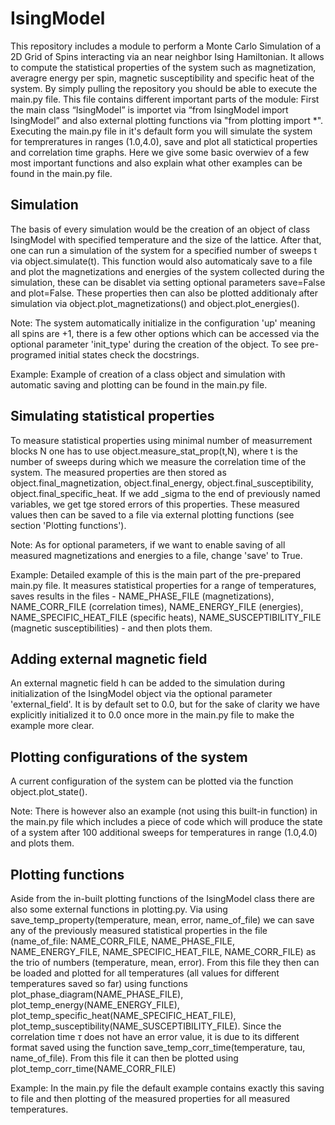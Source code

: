 # IsingModel
This repository includes a module to perform a Monte Carlo Simulation of a 2D Grid of Spins interacting via an near neighbor Ising Hamiltonian. 
It allows to compute the statistical properties of the system such as magnetization, averagre energy per spin, magnetic susceptibility and 
specific heat of the system. 
By simply pulling the repository you should be able to execute the main.py file. This file contains different important parts of the
module: First the main class “IsingModel” is importet via “from IsingModel import IsingModel” and also external plotting functions via 
"from plotting import *". 
Executing the main.py file in it's default form you will simulate the system for tempreratures in ranges (1.0,4.0), save and plot all
statictical properties and correlation time graphs. Here we give some basic overwiev of a few most important functions and also explain
what other examples can be found in the main.py file.

## Simulation
The basis of every simulation would be the creation of an object of class IsingModel with specified temperature and the size of the lattice. 
After that, one can run a simulation of the system for a specified number of sweeps t via object.simulate(t). This function would also automaticaly
save to a file and plot the magnetizations and energies of the system collected during the simulation, these can be disablet via setting optional 
parameters save=False and plot=False. These properties then can also be plotted additionaly after simulation via object.plot_magnetizations() and 
object.plot_energies().

Note: The system automatically initialize in the configuration 'up' meaning all spins are +1, there is a few other options which can be accessed via 
the optional parameter 'init_type' during the creation of the object. To see pre-programed initial states check the docstrings.

Example: Example of creation of a class object and simulation with automatic saving and plotting can be found in the main.py file.

## Simulating statistical properties
To measure statistical properties using minimal number of measurrement blocks N one has to use object.measure_stat_prop(t,N), where t is the number of 
sweeps during which we measure the correlation time of the system. The measured properties are then stored as object.final_magnetization, object.final_energy,
object.final_susceptibility, object.final_specific_heat. If we add _sigma to the end of previously named variables, we get tge stored errors of this properties.
These measured values then can be saved to a file via external plotting functions (see section 'Plotting functions'). 

Note: As for optional parameters, if we want to enable saving of all measured magnetizations and energies to a file, change 'save' to True.

Example: Detailed example of this is the main part of the pre-prepared main.py file. It measures statistical properties for a range of temperatures, 
saves results in the files - NAME_PHASE_FILE (magnetizations), NAME_CORR_FILE (correlation times), NAME_ENERGY_FILE (energies), NAME_SPECIFIC_HEAT_FILE (specific heats),
NAME_SUSCEPTIBILITY_FILE (magnetic susceptibilities) - and then plots them.

## Adding external magnetic field
An external magnetic field h can be added to the simulation during initialization of the IsingModel object via the optional parameter 'external_field'. 
It is by default set to 0.0, but for the sake of clarity we have explicitly initialized it to 0.0 once more in the main.py file to make the example more clear.

## Plotting configurations of the system
A current configuration of the system can be plotted via the function object.plot_state(). 

Note: There is however also an example (not using this built-in function) in the main.py file which includes a piece of code which will produce the state of 
a system after 100 additional sweeps for temperatures in range (1.0,4.0) and plots them.

## Plotting functions
Aside from the in-built plotting functions of the IsingModel class there are also some external functions in plotting.py. Via using 
save_temp_property(temperature, mean, error, name_of_file) we can save any of the previously measured statistical properties in the file (name_of_file: NAME_CORR_FILE,
NAME_PHASE_FILE, NAME_ENERGY_FILE, NAME_SPECIFIC_HEAT_FILE, NAME_CORR_FILE) as the trio of numbers (temperature, mean, error). From this file they then can be loaded 
and plotted for all temperatures (all values for different temperatures saved so far) using functions plot_phase_diagram(NAME_PHASE_FILE), plot_temp_energy(NAME_ENERGY_FILE), 
plot_temp_specific_heat(NAME_SPECIFIC_HEAT_FILE), plot_temp_susceptibility(NAME_SUSCEPTIBILITY_FILE).
Since the correlation time $\tau$ does not have an error value, it is due to its different format saved using the function save_temp_corr_time(temperature, tau, name_of_file).
From this file it can then be plotted using plot_temp_corr_time(NAME_CORR_FILE)

Example: In the main.py file the default example contains exactly this saving to file and then plotting of the measured properties for all measured temperatures.
